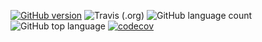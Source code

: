 [![GitHub version](https://badge.fury.io/gh/xiaofengguo8048%2Fxiaofeng1.svg)](https://badge.fury.io/gh/xiaofengguo8048%2Fxiaofeng1)
![Travis (.org)](https://img.shields.io/travis/xiaofengguo8048/xiaofeng1)
![GitHub language count](https://img.shields.io/github/languages/count/xiaofengguo8048/xiaofeng1?color=brightgreen)
![GitHub top language](https://img.shields.io/github/languages/top/xiaofengguo8048/xiaofeng1)
[![codecov](https://codecov.io/gh/xiaofengguo8048/xiaofeng1/branch/master/graph/badge.svg?token=5mlmJaBesn)](undefined)